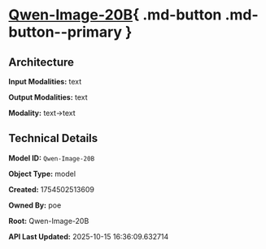 # [Qwen-Image-20B](https://poe.com/Qwen-Image-20B){ .md-button .md-button--primary }

## Architecture

**Input Modalities:** text

**Output Modalities:** text

**Modality:** text->text


## Technical Details

**Model ID:** `Qwen-Image-20B`

**Object Type:** model

**Created:** 1754502513609

**Owned By:** poe

**Root:** Qwen-Image-20B

**API Last Updated:** 2025-10-15 16:36:09.632714
